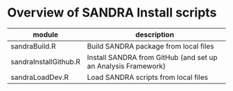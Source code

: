# Overview of SANDRA Install scripts
module | description
------ | -----------
sandraBuild.R | Build SANDRA package from local files
sandraInstallGithub.R | Install SANDRA from GitHub (and set up an Analysis Framework)
sandraLoadDev.R | Load SANDRA scripts from local files